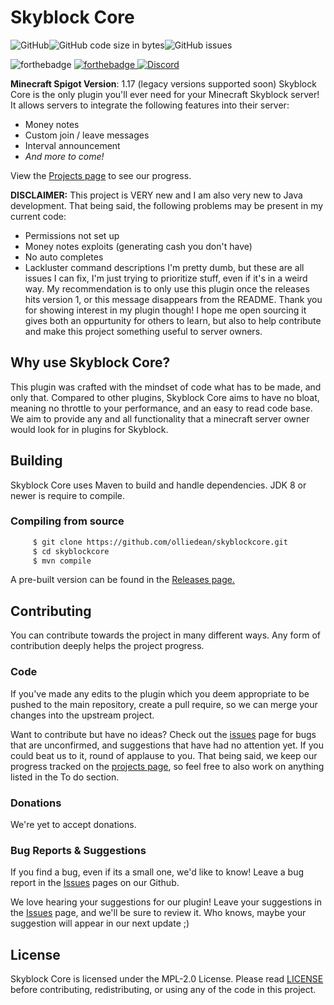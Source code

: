 # Skyblock Core
![GitHub](https://img.shields.io/github/license/olliedean/skyblockcore)![GitHub code size in bytes](https://img.shields.io/github/languages/code-size/olliedean/skyblockcore)![GitHub issues](https://img.shields.io/github/issues/olliedean/skyblockcore)

![forthebadge](https://forthebadge.com/images/badges/you-didnt-ask-for-this.svg)
[![forthebadge](https://img.shields.io/badge/SUPPORT%20ME%20ON-PATREON-f96854?style=for-the-badge)](https://patreon.com/olliedean)[
![Discord](https://img.shields.io/discord/490465787102887945?color=%235865F2&label=JOIN%20OUR%20DISCORD&style=for-the-badge)](https://discord.gg/KG6zhdd)

**Minecraft Spigot Version**: 1.17 (legacy versions supported soon)
Skyblock Core is the only plugin you'll ever need for your Minecraft Skyblock server! It allows servers to integrate the following features into their server:

- Money notes
- Custom join / leave messages
- Interval announcement
- *And more to come!*

View the [Projects page](https://github.com/olliedean/skyblockcore/projects/1) to see our progress.

**DISCLAIMER:**
This project is VERY new and I am also very new to Java development.
That being said, the following problems may be present in my current code:
- Permissions not set up
- Money notes exploits (generating cash you don't have)
- No auto completes
- Lackluster command descriptions
I'm pretty dumb, but these are all issues I can fix, I'm just trying to prioritize stuff, even if it's in a weird way.
My recommendation is to only use this plugin once the releases hits version 1, or this message disappears from the README.
Thank you for showing interest in my plugin though! I hope me open sourcing it gives both an oppurtunity for others to learn, but also to help contribute and make this project something useful to server owners.

## Why use Skyblock Core?
This plugin was crafted with the mindset of code what has to be made, and only that. Compared to other plugins, Skyblock Core aims to have no bloat, meaning no throttle to your performance, and an easy to read code base. We aim to provide any and all functionality that a minecraft server owner would look for in plugins for Skyblock.


## Building
Skyblock Core uses Maven to build and handle dependencies. JDK 8 or newer is require to compile.
### Compiling from source
```bash
     $ git clone https://github.com/olliedean/skyblockcore.git
     $ cd skyblockcore
     $ mvn compile
```

A pre-built version can be found in the [Releases page.](https://github.com/olliedean/skyblockcore/releases)

## Contributing
You can contribute towards the project in many different ways. Any form of contribution deeply helps the project progress.
### Code
If you've made any edits to the plugin which you deem appropriate to be pushed to the main repository, create a pull require, so we can merge your changes into the upstream project.

Want to contribute but have no ideas? Check out the [issues](https://github.com/olliedean/skyblockcore/issues) page for bugs that are unconfirmed, and suggestions that have had no attention yet. If you could beat us to it, round of applause to you. That being said, we keep our progress tracked on the [projects page](https://github.com/olliedean/skyblockcore/projects/1), so feel free to also work on anything listed in the To do section.
### Donations
We're yet to accept donations.
### Bug Reports & Suggestions
If you find a bug, even if its a small one, we'd like to know! Leave a bug report in the [Issues](https://github.com/olliedean/skyblockcore/issues) pages on our Github.

We love hearing your suggestions for our plugin! Leave your suggestions in the  [Issues](https://github.com/olliedean/skyblockcore/issues) page, and we'll be sure to review it. Who knows, maybe your suggestion will appear in our next update ;)

## License
Skyblock Core is licensed under the MPL-2.0 License. Please read [LICENSE](https://github.com/olliedean/skyblockcore/blob/master/LICENSE) before contributing, redistributing, or using any of the code in this project.

